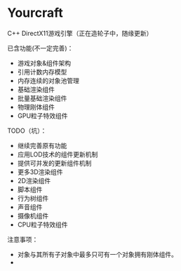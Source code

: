 # Yourcraft

C++ DirectX11游戏引擎（正在造轮子中，随缘更新）

已含功能(不一定完善)：
- 游戏对象&组件架构
- 引用计数内存模型
- 内存连续的对象池管理
- 基础渲染组件
- 批量基础渲染组件
- 物理刚体组件
- GPU粒子特效组件

TODO（坑）：
- 继续完善原有功能
- 应用LOD技术的组件更新机制
- 提供可并发的更新组件机制
- 更多3D渲染组件
- 2D渲染组件
- 脚本组件
- 行为树组件
- 声音组件
- 摄像机组件
- CPU粒子特效组件

注意事项：
- 对象与其所有子对象中最多只可有一个对象拥有刚体组件。
- 
